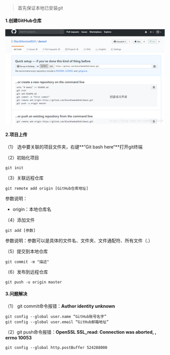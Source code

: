 > 首先保证本地已安装git

#### 1.创建GitHub仓库

![github](./images/github.png)

#### 2.项目上传

（1） 选中要关联的项目文件夹，右键**”Git bash here“**打开git终端

（2）初始化项目

```shell
git init
```

（3）关联远程仓库

```shell
git remote add origin [GitHub仓库地址]
```

参数说明：

* origin：本地仓库名

（4）添加文件

```shell
git add [参数]
```

参数说明：参数可以是具体的文件名、文件夹、文件通配符、所有文件（.）

（5）提交到本地仓库

```shell
git commit -m "描述"
```

（6）发布到远程仓库

```shell
git push -u origin master
```

#### 3.问题解决

（1） git commit命令报错：**Author identity unknown**

```shell
git config --global user.name “GitHub账号名字”
git config --global user.email “GitHub邮箱地址”
```

（2）git push命令报错：**OpenSSL SSL_read: Connection was aborted, , errno 10053**

```shell
git config --global http.postBuffer 524288000
```

